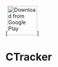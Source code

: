 [<img src="image assets/Frame 14.jpg"
      alt="Download from Google Play"
      height="80">]
# CTracker
